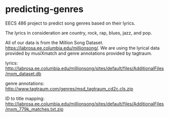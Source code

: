 # predicting-genres
EECS 486 project to predict song genres based on their lyrics.

The lyrics in consideration are country, rock, rap, blues, jazz, and pop.

All of our data is from the Million Song Dataset. https://labrosa.ee.columbia.edu/millionsong/. We are using the lyrical data provided by musiXmatch and genre annotations provided by tagtraum.

lyrics: http://labrosa.ee.columbia.edu/millionsong/sites/default/files/AdditionalFiles/mxm_dataset.db

genre annotations: http://www.tagtraum.com/genres/msd_tagtraum_cd2c.cls.zip

ID  to title mapping: http://labrosa.ee.columbia.edu/millionsong/sites/default/files/AdditionalFiles/mxm_779k_matches.txt.zip
